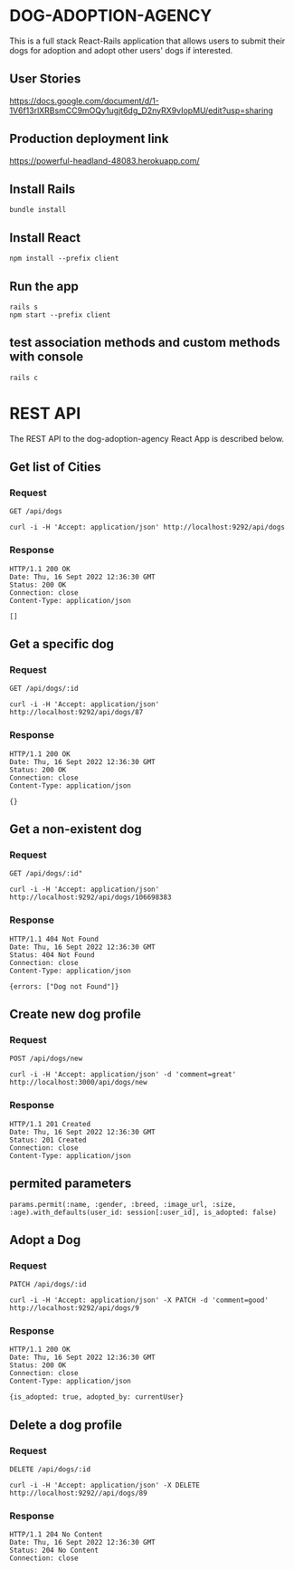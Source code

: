 # DOG-ADOPTION-AGENCY

This is a full stack React-Rails application that allows users to submit their dogs
for adoption and adopt other users' dogs if interested.

## User Stories
https://docs.google.com/document/d/1-1V6f13rlXRBsmCC9mOQy1ugjt6dg_D2nyRX9vIopMU/edit?usp=sharing

## Production deployment link
https://powerful-headland-48083.herokuapp.com/

## Install Rails

    bundle install

## Install React

    npm install --prefix client

## Run the app

    rails s
    npm start --prefix client


## test association methods and custom methods with console

    rails c

# REST API

The REST API to the dog-adoption-agency React App is described below.

## Get list of Cities

### Request

`GET /api/dogs`

    curl -i -H 'Accept: application/json' http://localhost:9292/api/dogs

### Response

    HTTP/1.1 200 OK
    Date: Thu, 16 Sept 2022 12:36:30 GMT
    Status: 200 OK
    Connection: close
    Content-Type: application/json

    []

## Get a specific dog

### Request

`GET /api/dogs/:id`

    curl -i -H 'Accept: application/json' http://localhost:9292/api/dogs/87

### Response

    HTTP/1.1 200 OK
    Date: Thu, 16 Sept 2022 12:36:30 GMT
    Status: 200 OK
    Connection: close
    Content-Type: application/json

    {}

## Get a non-existent dog

### Request

`GET /api/dogs/:id"`

    curl -i -H 'Accept: application/json' http://localhost:9292/api/dogs/106698383

### Response

    HTTP/1.1 404 Not Found
    Date: Thu, 16 Sept 2022 12:36:30 GMT
    Status: 404 Not Found
    Connection: close
    Content-Type: application/json

    {errors: ["Dog not Found"]}

## Create new dog profile

### Request

`POST /api/dogs/new`

    curl -i -H 'Accept: application/json' -d 'comment=great' http://localhost:3000/api/dogs/new

### Response

    HTTP/1.1 201 Created
    Date: Thu, 16 Sept 2022 12:36:30 GMT
    Status: 201 Created
    Connection: close
    Content-Type: application/json

## permited parameters
    params.permit(:name, :gender, :breed, :image_url, :size, :age).with_defaults(user_id: session[:user_id], is_adopted: false)

## Adopt a Dog

### Request

`PATCH /api/dogs/:id`

    curl -i -H 'Accept: application/json' -X PATCH -d 'comment=good' http://localhost:9292/api/dogs/9

### Response

    HTTP/1.1 200 OK
    Date: Thu, 16 Sept 2022 12:36:30 GMT
    Status: 200 OK
    Connection: close
    Content-Type: application/json

    {is_adopted: true, adopted_by: currentUser}

## Delete a dog profile

### Request

`DELETE /api/dogs/:id`

    curl -i -H 'Accept: application/json' -X DELETE http://localhost:9292//api/dogs/89

### Response

    HTTP/1.1 204 No Content
    Date: Thu, 16 Sept 2022 12:36:30 GMT
    Status: 204 No Content
    Connection: close








